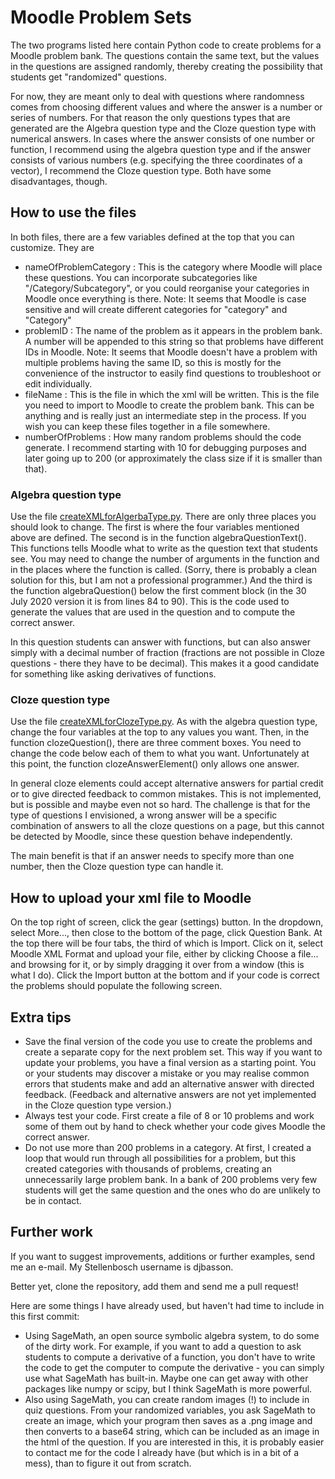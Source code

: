 # Moodle Problem Sets

The two programs listed here contain Python code to create problems for a Moodle problem bank. The questions contain the same text, but the values in the questions are assigned randomly, thereby creating the possibility that students get "randomized" questions.

For now, they are meant only to deal with questions where randomness comes from choosing different values and where the answer is a number or series of numbers. For that reason the only questions types that are generated are the Algebra question type and the Cloze question type with numerical answers. In cases where the answer consists of one number or function, I recommend using the algebra question type and if the answer consists of various numbers (e.g. specifying the three coordinates of a vector), I recommend the Cloze question type. Both have some disadvantages, though.

## How to use the files

In both files, there are a few variables defined at the top that you can customize. They are
* nameOfProblemCategory : This is the category where Moodle will place these questions. You can incorporate subcategories like "/Category/Subcategory", or you could reorganise your categories in Moodle once everything is there. Note: It seems that Moodle is case sensitive and will create different categories for "category" and "Category"
* problemID : The name of the problem as it appears in the problem bank. A number will be appended to this string so that problems have different IDs in Moodle. Note: It seems that Moodle doesn't have a problem with multiple problems having the same ID, so this is mostly for the convenience of the instructor to easily find questions to troubleshoot or edit individually.
* fileName : This is the file in which the xml will be written. This is the file you need to import to Moodle to create the problem bank. This can be anything and is really just an intermediate step in the process. If you wish you can keep these files together in a file somewhere.
* numberOfProblems : How many random problems should the code generate. I recommend starting with 10 for debugging purposes and later going up to 200 (or approximately the class size if it is smaller than that).

### Algebra question type

Use the file [createXMLforAlgerbaType.py](https://github.com/djbasson/moodleProblemSets/blob/master/createXMLforAlgebraType.py). There are only three places you should look to change. The first is where the four variables mentioned above are defined. The second is in the function algebraQuestionText(). This functions tells Moodle what to write as the question text that students see. You may need to change the number of arguments in the function and in the places where the function is called. (Sorry, there is probably a clean solution for this, but I am not a professional programmer.) And the third is the function algebraQuestion() below the first comment block (in the 30 July 2020 version it is from lines 84 to 90). This is the code used to generate the values that are used in the question and to compute the correct answer. 

In this question students can answer with functions, but can also answer simply with a decimal number of fraction (fractions are not possible in Cloze questions - there they have to be decimal). This makes it a good candidate for something like asking derivatives of functions.

### Cloze question type

Use the file [createXMLforClozeType.py](https://github.com/djbasson/moodleProblemSets/blob/master/createXMLforClozeType.py). As with the algebra question type, change the four variables at the top to any values you want. Then, in the function clozeQuestion(), there are three comment boxes. You need to change the code below each of them to what you want. Unfortunately at this point, the function clozeAnswerElement() only allows one answer. 

In general cloze elements could accept alternative answers for partial credit or to give directed feedback to common mistakes. This is not implemented, but is possible and maybe even not so hard. The challenge is that for the type of questions I envisioned, a wrong answer will be a specific combination of answers to all the cloze questions on a page, but this cannot be detected by Moodle, since these question behave independently.

The main benefit is that if an answer needs to specify more than one number, then the Cloze question type can handle it.

## How to upload your xml file to Moodle

On the top right of screen, click the gear (settings) button. In the dropdown, select More..., then close to the bottom of the page, click Question Bank. At the top there will be four tabs, the third of which is Import. Click on it, select Moodle XML Format and upload your file, either by clicking Choose a file... and browsing for it, or by simply dragging it over from a window (this is what I do). Click the Import button at the bottom and if your code is correct the problems should populate the following screen.

## Extra tips

* Save the final version of the code you use to create the problems and create a separate copy for the next problem set. This way if you want to update your problems, you have a final version as a starting point. You or your students may discover a mistake or you may realise common errors that students make and add an alternative answer with directed feedback. (Feedback and alternative answers are not yet implemented in the Cloze question type version.)
* Always test your code. First create a file of 8 or 10 problems and work some of them out by hand to check whether your code gives Moodle the correct answer.
* Do not use more than 200 problems in a category. At first, I created a loop that would run through all possibilities for a problem, but this created categories with thousands of problems, creating an unnecessarily large problem bank. In a bank of 200 problems very few students will get the same question and the ones who do are unlikely to be in contact.

## Further work

If you want to suggest improvements, additions or further examples, send me an e-mail. My Stellenbosch username is djbasson. 

Better yet, clone the repository, add them and send me a pull request!

Here are some things I have already used, but haven't had time to include in this first commit:
* Using SageMath, an open source symbolic algebra system, to do some of the dirty work. For example, if you want to add a question to ask students to compute a derivative of a function, you don't have to write the code to get the computer to compute the derivative - you can simply use what SageMath has built-in. Maybe one can get away with other packages like numpy or scipy, but I think SageMath is more powerful.
* Also using SageMath, you can create random images (!) to include in quiz questions. From your randomized variables, you ask SageMath to create an image, which your program then saves as a .png image and then converts to a base64 string, which can be included as an image in the html of the question. If you are interested in this, it is probably easier to contact me for the code I already have (but which is in a bit of a mess), than to figure it out from scratch.

